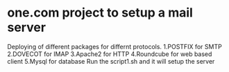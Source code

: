 # one.com project to setup a mail server
Deploying of different packages for differnt protocols.
1.POSTFIX for SMTP
2.DOVECOT for IMAP
3.Apache2 for HTTP
4.Roundcube for web based client
5.Mysql for database
Run the script1.sh and it will setup the server

